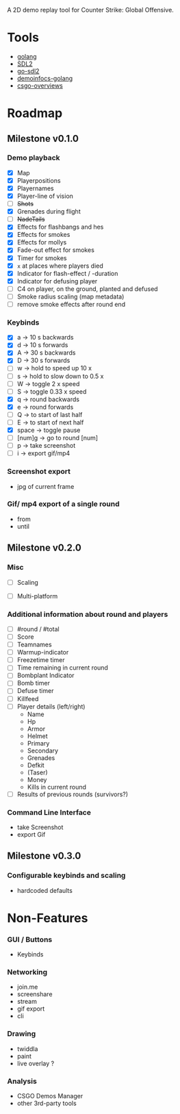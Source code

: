 A 2D demo replay tool for Counter Strike: Global Offensive.

# Tools

* [golang](https://golang.org/)
* [SDL2](https://wiki.libsdl.org/Introduction)
* [go-sdl2](https://github.com/veandco/go-sdl2)
* [demoinfocs-golang](https://github.com/markus-wa/demoinfocs-golang)
* [csgo-overviews](https://github.com/zoidbergwill/csgo-overviews)

# Roadmap

## Milestone v0.1.0

### Demo playback

* [X] Map
* [X] Playerpositions
* [X] Playernames
* [X] Player-line of vision
* [ ] ~~Shots~~
* [X] Grenades during flight
* [ ] ~~NadeTails~~
* [X] Effects for flashbangs and hes
* [X] Effects for smokes
* [X] Effects for mollys
* [X] Fade-out effect for smokes
* [X] Timer for smokes
* [X] `x` at places where players died
* [X] Indicator for flash-effect / -duration
* [X] Indicator for defusing player
* [ ] C4 on player, on the ground, planted and defused
* [ ] Smoke radius scaling (map metadata)
* [ ] remove smoke effects after round end

### Keybinds

* [X] a -> 10 s backwards
* [X] d -> 10 s forwards
* [X] A -> 30 s backwards
* [X] D -> 30 s forwards
* [ ] w -> hold to speed up 10 x
* [ ] s -> hold to slow down to 0.5 x
* [ ] W -> toggle 2 x speed
* [ ] S -> toggle 0.33 x speed
* [X] q -> round backwards
* [X] e -> round forwards
* [ ] Q -> to start of last half
* [ ] E -> to start of next half
* [X] space -> toggle pause
* [ ] [num]g -> go to round [num]
* [ ] p -> take screenshot
* [ ] i -> export gif/mp4

### Screenshot export

* jpg of current frame

### Gif/ mp4 export of a single round

* from
* until

## Milestone v0.2.0

### Misc

* [ ] Scaling
* [ ] Multi-platform
 

### Additional information about round and players

* [ ] #round / #total
* [ ] Score
* [ ] Teamnames
* [ ] Warmup-indicator
* [ ] Freezetime timer
* [ ] Time remaining in current round
* [ ] Bombplant Indicator
* [ ] Bomb timer
* [ ] Defuse timer
* [ ] Killfeed
* [ ] Player details (left/right)
    - Name
    - Hp
    - Armor
    - Helmet
    - Primary
    - Secondary
    - Grenades
    - Defkit
    - (Taser)
    - Money
    - Kills in current round
* [ ] Results of previous rounds (survivors?)

### Command Line Interface

* take Screenshot
* export Gif

## Milestone v0.3.0

### Configurable keybinds and scaling

* hardcoded defaults

# Non-Features

### GUI / Buttons

* Keybinds

### Networking

* join.me
* screenshare
* stream
* gif export
* cli

### Drawing

* twiddla
* paint
* live overlay ?

### Analysis

* CSGO Demos Manager
* other 3rd-party tools
